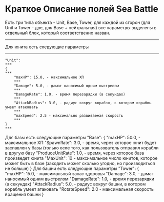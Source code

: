 # Краткое Описание полей Sea Battle
Есть три типа объекта - Unit, Base, Tower, для каждой из сторон (для Unit и Tower - две, для Base + нейтральная) все параметры 
выделены в отдельный блок, который соответственно назван.
***
Для юнита есть следующие параметры
***
    "Unit":
    ***
    {
    ***
        "maxHP": 15.0, - максимальное ХП
        ***
        "Damage": 5.0, - дамаг наносимый одним выстрелом
        ***
        "DamageRate": 1.0, - время перезарядки (в секундах)
        ***
        "AttackRadius": 3.0, - радиус вокруг корабля, в котором корабль умеет атаковать
        ***
        "maxSpeed": 2.5 - максимально развиваемая скорость
        ***
    }
    ***
Для базы есть следующие параметры
    "Base": 
    {
        "maxHP": 50.0, - максимальное ХП
        "SpawnRate": 3.0, - время, через которое юнит будет заспавлен у базы (только осле того, как пользователь отправил корабли в другую базу
        "ProduceUnitRate": 1.0, - время, через которое база произведет юнита
        "MaxUnit": 10 - максимальное число юнитов, которое может быть в базе (заходить может сколько угодно, но производиться не больше)
    }
Для башни есть следующие параметры 
    "Tower": 
    {
        "maxHP": 15.0, - максимальный запас здоровья
        "Damage": 3.0, - дамаг наносимый одним выстрелом 
        "DamageRate": 1.0, - время перезарядки (в секундах)
        "AttackRadius": 5.0, - радиус вокруг башни, в котором корабль умеет атаковать
        "RotateSpeed": 2.0 - максимальная скорость вращения башни
    }
